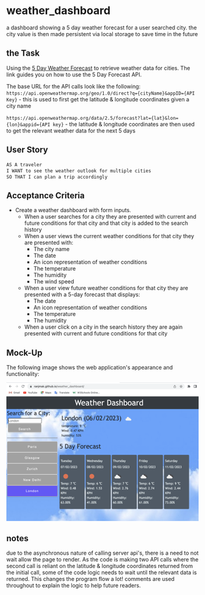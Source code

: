 # weather_dashboard
a dashboard showing a 5 day weather forecast for a user searched city. the city value is then made persistent via local storage to save time in the future

## the Task

Using the [5 Day Weather Forecast](https://openweathermap.org/forecast5) to retrieve weather data for cities. The link guides you on how to use the 5 Day Forecast API.

The base URL for the API calls look like the following: 
`https://api.openweathermap.org/geo/1.0/direct?q={cityName}&appID={API Key}` - this is used to first get the latitude & longitude coordinates given a city name

`https://api.openweathermap.org/data/2.5/forecast?lat={lat}&lon={lon}&appid={API key}` - the latitude & longitude coordinates are then used to get the relevant weather data for the next 5 days



## User Story

```text
AS A traveler
I WANT to see the weather outlook for multiple cities
SO THAT I can plan a trip accordingly
```

## Acceptance Criteria

* Create a weather dashboard with form inputs.
  * When a user searches for a city they are presented with current and future conditions for that city and that city is added to the search history
  * When a user views the current weather conditions for that city they are presented with:
    * The city name
    * The date
    * An icon representation of weather conditions
    * The temperature
    * The humidity
    * The wind speed
  * When a user view future weather conditions for that city they are presented with a 5-day forecast that displays:
    * The date
    * An icon representation of weather conditions
    * The temperature
    * The humidity
  * When a user click on a city in the search history they are again presented with current and future conditions for that city

## Mock-Up

The following image shows the web application's appearance and functionality:

![The weather app includes a search option, a list of cities, and a five-day forecast and current weather conditions for London.](./assets/images/screenshot.png)

## notes
due to the asynchronous nature of calling server api's, there is a need to not wait allow the page to render. As the code is making two API calls where the second call is reliant on the latitude & longitude coordinates returned from the initial call, some of the code logic needs to wait until the relevant data is returned. This changes the program flow a lot! comments are used throughout to explain the logic to help future readers.